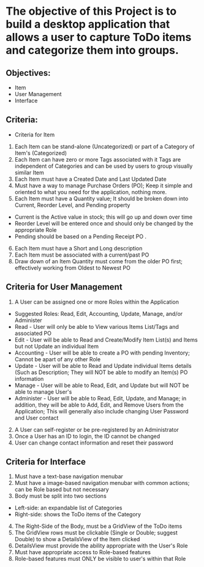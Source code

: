 # The objective of this Project is to build a desktop application that allows a user to capture ToDo items and categorize them into groups.

## Objectives: 
* Item
* User Management
* Interface

## Criteria: 
* Criteria for Item
 1) Each Item can be stand-alone (Uncategorized) or part of a Category of Item's (Categorized)
 2) Each Item can have zero or more Tags associated with it Tags are independent of Categories and can be used by users to group visually similar Item 
 3) Each Item  must have a Created Date and Last Updated Date
 4) Must have a way to manage Purchase Orders (PO); Keep it simple and oriented to what you need for the application, nothing more.
 5) Each Item must have a Quantity value; It should be broken down into Current, Reorder Level, and Pending property
* Current is the Active value in stock; this will go up and down over time
* Reorder Level will be entered once and should only be changed by the appropriate Role
* Pending should be based on a Pending Receipt PO .
 6) Each Item must have a Short and Long description
 7) Each Item must be associated with a current/past PO
 8) Draw down of an Item Quantity must come from the older PO first; effectively working from Oldest to Newest PO
 
## Criteria for User Management
1) A User can be assigned one or more Roles within the Application 
 * Suggested Roles: Read, Edit, Accounting, Update, Manage, and/or Administer 
 * Read - User will only be able to View various Items List/Tags and associated PO
 * Edit - User will be able to Read and Create/Modify Item List(s) and Items but not Update an individual Item
 * Accounting - User will be able to create a PO with pending Inventory; Cannot be apart of any other Role
 * Update - User will be able to Read and Update individual Items details (Such as Description; They will NOT be able to modify an Item(s) PO information
 * Manage - User will be able to Read, Edit, and Update but will NOT be able to manage User's
 * Administer - User will be able to Read, Edit, Update, and Manage; in addition, they will be able to Add, Edit, and Remove Users from the Application; This will generally also include changing User Password and User contact
2) A User can self-register or be pre-registered by an Administrator
3) Once a User has an ID to login, the ID cannot be changed
4) User can change contact information and reset their password

## Criteria for Interface
1) Must have a text-base navigation menubar
2) Must have a image-based navigation menubar with common actions; can be Role based but not necessary
3) Body must be split into two sections
* Left-side: an expandable list of Categories
* Right-side: shows the ToDo items of the Category 
4) The Right-Side of the Body, must be a GridView of the ToDo items
5) The GridView rows must be clickable (Single or Double; suggest Double) to show a DetailsView of the Item clicked
6) DetailsView must provide the ability appropriate with the User's Role
7) Must have appropriate access to Role-based features
8) Role-based features must ONLY be visible to user's within that Role
